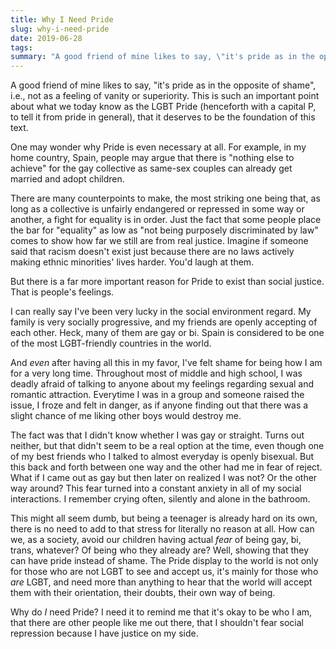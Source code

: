 ```yaml
---
title: Why I Need Pride
slug: why-i-need-pride
date: 2019-06-28
tags:
summary: "A good friend of mine likes to say, \"it's pride as in the opposite of shame\", i.e., not as a feeling of vanity or superiority."
---
```




A good friend of mine likes to say, "it's pride as in the opposite of shame", i.e., not as a feeling of vanity or superiority. This is such an important point about what we today know as the LGBT Pride (henceforth with a capital P, to tell it from pride in general), that it deserves to be the foundation of this text.

One may wonder why Pride is even necessary at all. For example, in my home country, Spain, people may argue that there is "nothing else to achieve" for the gay collective as same-sex couples can already get married and adopt children.

There are many counterpoints to make, the most striking one being that, as long as a collective is unfairly endangered or repressed in some way or another, a fight for equality is in order. Just the fact that some people place the bar for "equality" as low as "not being purposely discriminated by law" comes to show how far we still are from real justice. Imagine if someone said that racism doesn't exist just because there are no laws actively making ethnic minorities' lives harder. You'd laugh at them.

But there is a far more important reason for Pride to exist than social justice. That is people's feelings.

I can really say I've been very lucky in the social environment regard. My family is very socially progressive, and my friends are openly accepting of each other. Heck, many of them are gay or bi. Spain is considered to be one of the most LGBT-friendly countries in the world.

And *even* after having all this in my favor, I've felt shame for being how I am for a very long time. Throughout most of middle and high school, I was deadly afraid of talking to anyone about my feelings regarding sexual and romantic attraction. Everytime I was in a group and someone raised the issue, I froze and felt in danger, as if anyone finding out that there was a slight chance of me liking other boys would destroy me.

The fact was that I didn't know whether I was gay or straight. Turns out neither, but that didn't seem to be a real option at the time, even though one of my best friends who I talked to almost everyday is openly bisexual. But this back and forth between one way and the other had me in fear of reject. What if I came out as gay but then later on realized I was not? Or the other way around? This fear turned into a constant anxiety in all of my social interactions. I remember crying often, silently and alone in the bathroom.

This might all seem dumb, but being a teenager is already hard on its own, there is no need to add to that stress for literally no reason at all. How can we, as a society, avoid our children having actual *fear* of being gay, bi, trans, whatever? Of being who they already are? Well, showing that they can have pride instead of shame. The Pride display to the world is not only for those who are not LGBT to see and accept us, it's mainly for those who *are* LGBT, and need more than anything to hear that the world will accept them with their orientation, their doubts, their own way of being.

Why do *I* need Pride? I need it to remind me that it's okay to be who I am, that there are other people like me out there, that I shouldn't fear social repression because I have justice on my side.